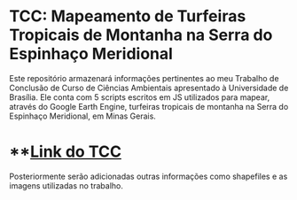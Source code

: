 # TCC: Mapeamento de Turfeiras Tropicais de Montanha na Serra do Espinhaço Meridional
Este repositório armazenará informações pertinentes ao meu Trabalho de Conclusão de Curso de Ciências Ambientais apresentado à Universidade de Brasília.
Ele conta com 5 scripts escritos em JS utilizados para mapear, através do Google Earth Engine, turfeiras tropicais de montanha na Serra do Espinhaço Meridional, em Minas Gerais.

# **[Link do TCC](https://bdm.unb.br/handle/10483/35902)

Posteriormente serão adicionadas outras informações como shapefiles e as imagens utilizadas no trabalho. 
